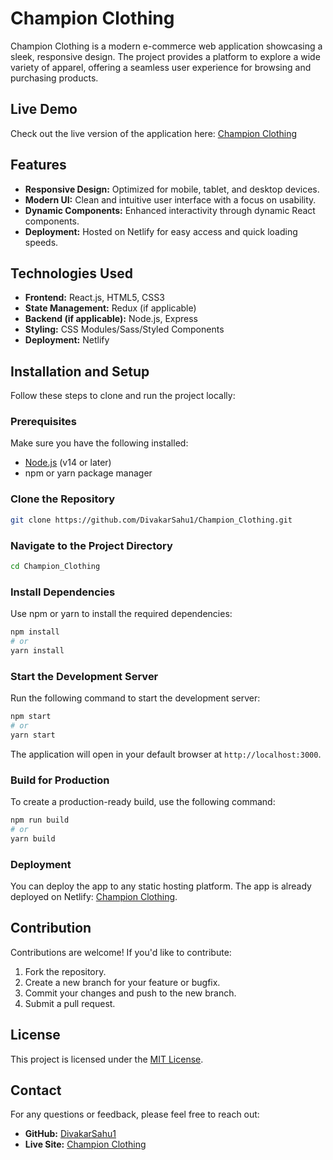 # Champion Clothing

Champion Clothing is a modern e-commerce web application showcasing a sleek, responsive design. The project provides a platform to explore a wide variety of apparel, offering a seamless user experience for browsing and purchasing products.

## Live Demo

Check out the live version of the application here: [Champion Clothing](https://championclothing.netlify.app)

## Features

- **Responsive Design:** Optimized for mobile, tablet, and desktop devices.
- **Modern UI:** Clean and intuitive user interface with a focus on usability.
- **Dynamic Components:** Enhanced interactivity through dynamic React components.
- **Deployment:** Hosted on Netlify for easy access and quick loading speeds.

## Technologies Used

- **Frontend:** React.js, HTML5, CSS3
- **State Management:** Redux (if applicable)
- **Backend (if applicable):** Node.js, Express
- **Styling:** CSS Modules/Sass/Styled Components
- **Deployment:** Netlify

## Installation and Setup

Follow these steps to clone and run the project locally:

### Prerequisites

Make sure you have the following installed:
- [Node.js](https://nodejs.org/) (v14 or later)
- npm or yarn package manager

### Clone the Repository

```bash
git clone https://github.com/DivakarSahu1/Champion_Clothing.git
```

### Navigate to the Project Directory

```bash
cd Champion_Clothing
```

### Install Dependencies

Use npm or yarn to install the required dependencies:

```bash
npm install
# or
yarn install
```

### Start the Development Server

Run the following command to start the development server:

```bash
npm start
# or
yarn start
```

The application will open in your default browser at `http://localhost:3000`.

### Build for Production

To create a production-ready build, use the following command:

```bash
npm run build
# or
yarn build
```
### Deployment

You can deploy the app to any static hosting platform. The app is already deployed on Netlify: [Champion Clothing](https://championclothing.netlify.app).
## Contribution
Contributions are welcome! If you'd like to contribute:

1. Fork the repository.
2. Create a new branch for your feature or bugfix.
3. Commit your changes and push to the new branch.
4. Submit a pull request.

## License
This project is licensed under the [MIT License](LICENSE).
## Contact
For any questions or feedback, please feel free to reach out:
- **GitHub:** [DivakarSahu1](https://github.com/DivakarSahu1)
- **Live Site:** [Champion Clothing](https://championclothing.netlify.app)
